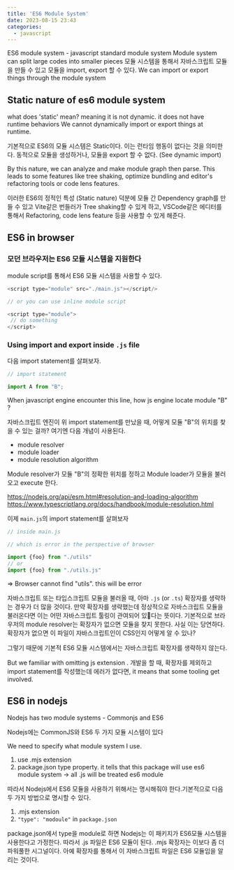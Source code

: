 ```yaml
---
title: 'ES6 Module System'
date: 2023-08-15 23:43
categories:
  - javascript
---
```



ES6 module system - javascript standard module system
Module system can split large codes into smaller pieces
모듈 시스템을 통해서 자바스크립트 모듈을 만들 수 있고 모듈을 import, export 할 수 있다.
We can import or export things through the module system

## Static nature of es6 module system

what does 'static' mean?
meaning it is not dynamic. it does not have runtime behaviors
We cannot dynamically import or export things at runtime.

기본적으로 ES6의 모듈 시스템은 Static이다. 이는 런타임 행동이 없다는 것을 의미한다. 동적으로 모듈을 생성하거나, 모듈을 export 할 수 없다. (See dynamic import)

By this nature, we can analyze and make module graph then parse.
This leads to some features like tree shaking, optimize bundling and editor's refactoring tools or code lens features.

이러한 ES6의 정적인 특성 (Static nature) 덕분에 모듈 간 Dependency graph를 만들 수 있고 Vite같은 번들러가 Tree shaking할 수 있게 하고, VSCode같은 에디터를 통해서 Refactoring, code lens feature 등을 사용할 수 있게 해준다.

## ES6 in browser

### 모던 브라우저는 ES6 모듈 시스템을 지원한다

module script를 통해서 ES6 모듈 시스템을 사용할 수 있다.

```js
<script type="module" src="./main.js"></script/>

// or you can use inline module script

<script type="module">
 // do something
</script>

```

### Using import and export inside `.js` file

다음 import statement를 살펴보자.

```js
// import statement

import A from "B";
```

When javascript engine encounter this line, how js engine locate module "B" ?

자바스크립트 엔진이 위 import statement를 만났을 때, 어떻게 모듈 "B"의 위치를 찾을 수 있는 걸까?
여기엔 다음 개념이 사용된다.

- module resolver
- module loader
- module resolution algorithm

Module resolver가 모듈 "B"의 정확한 위치를 정하고 Module loader가 모듈을 불러오고 execute 한다.

<https://nodejs.org/api/esm.html#resolution-and-loading-algorithm>
<https://www.typescriptlang.org/docs/handbook/module-resolution.html>

이제 `main.js`의 import statement를 살펴보자

```js
// inside main.js

// which is error in the perspective of browser 

import {foo} from "./utils"
// or 
import {foo} from "./utils.js"
```

=> Browser cannot find "utils". this will be error

자바스크립트 또는 타입스크립트 모듈을 불러올 때, 아마 `.js` (or `.ts`) 확장자를 생략하는 경우가 더 많을 것이다. 만약 확장자를 생략했는데 정상적으로 자바스크립트 모듈을 불러온다면 이는 어떤 자바스크립트 툴링이 관여되어 있다는 뜻이다.
기본적으로 브라우저의 module resolver는 확장자가 없으면 모듈을 찾지 못한다. 사실 이는 당연하다. 확장자가 없으면 이 파일이 자바스크립트인이 CSS인지 어떻게 알 수 있나?

그렇기 때문에 기본적 ES6 모듈 시스템에서는 자바스크립트 확장자를 생략하지 않는다.  

But we familiar with omitting js extension .
개발을 할 때, 확장자를 제외하고 import statement를 작성했는데 에러가 없다면,
it means that some tooling get involved.

## ES6 in nodejs

Nodejs has two module systems - Commonjs and ES6

Nodejs에는 CommonJS와 ES6 두 가지 모듈 시스템이 있다

We need to specify what module system I use.

1. use .mjs extension
2. package.json type property. it tells that this package will use es6 module system -> all .js will be treated es6 module

따라서 Nodejs에서 ES6 모듈을 사용하기 위해서는 명시해줘야 한다.기본적으로 다음 두 가지 방법으로 명시할 수 있다.

1. .mjs extension
2. `"type": "modoule"` in `package.json`

package.json에서 type을 module로 하면 Nodejs는 이 패키지가 ES6모듈 시스템을 사용한다고 가정한다. 따라서 .js 파일은 ES6 모듈이 된다.
.mjs 확장자는 이보다 좀 더 파워풀한 시그널이다. 아예 확장자를 통해서 이 자바스크립트 파일은 ES6 모듈임을 알리는 것이다.
